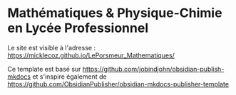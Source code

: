 # Mathématiques & Physique-Chimie en Lycée Professionnel


Le site est visible à l'adresse : <https://micklecoz.github.io/LePorsmeur_Mathematiques/>



Ce template est basé sur <https://github.com/jobindjohn/obsidian-publish-mkdocs> et s'inspire également de <https://github.com/ObsidianPublisher/obsidian-mkdocs-publisher-template>



